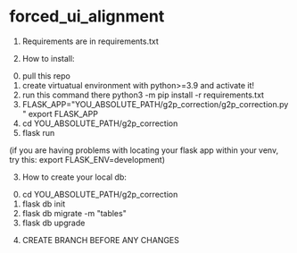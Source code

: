 # forced_ui_alignment

1. Requirements are in requirements.txt

2. How to install:

  0) pull this repo
  1) create virtuatual environment with python>=3.9 and activate it!
  2) run this command there
     python3 -m pip install -r requirements.txt
  3) FLASK_APP="YOU_ABSOLUTE_PATH/g2p_correction/g2p_correction.py"
     export FLASK_APP
  4) cd YOU_ABSOLUTE_PATH/g2p_correction
  6) flask run
  
  (if you are having problems with locating your flask app within your venv,
   try this: 
    export FLASK_ENV=development)

3. How to create your local db:

  0) cd YOU_ABSOLUTE_PATH/g2p_correction
  1) flask db init
  2) flask db migrate -m "tables"
  3) flask db upgrade

4. CREATE BRANCH BEFORE ANY CHANGES
